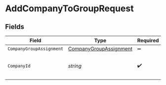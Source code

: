 # AddCompanyToGroupRequest


## Fields

| Field                                                                   | Type                                                                    | Required                                                                | Description                                                             | Example                                                                 |
| ----------------------------------------------------------------------- | ----------------------------------------------------------------------- | ----------------------------------------------------------------------- | ----------------------------------------------------------------------- | ----------------------------------------------------------------------- |
| `CompanyGroupAssignment`                                                | [CompanyGroupAssignment](../../Models/Shared/CompanyGroupAssignment.md) | :heavy_minus_sign:                                                      | N/A                                                                     |                                                                         |
| `CompanyId`                                                             | *string*                                                                | :heavy_check_mark:                                                      | Unique identifier for a company.                                        | 8a210b68-6988-11ed-a1eb-0242ac120002                                    |